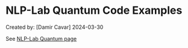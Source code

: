 # NLP-Lab Quantum Code Examples

Created by: [Damir Cavar] 2024-03-30


See [NLP-Lab Quantum page](https://nlp-lab.org/quantum/)

